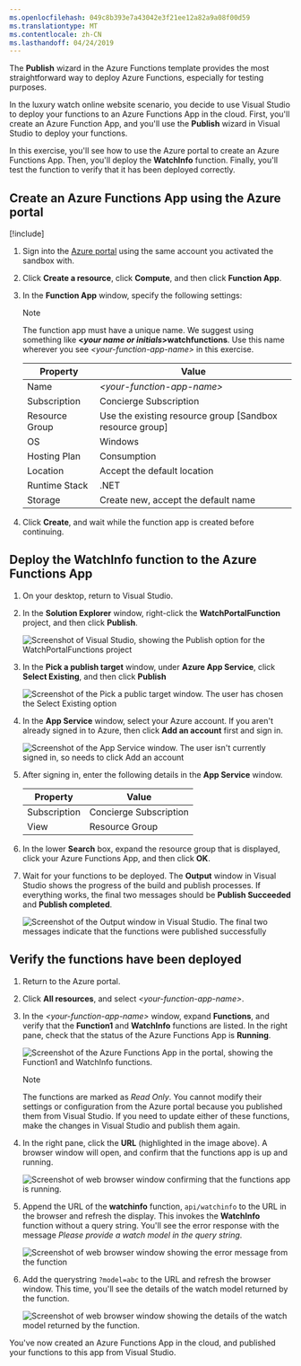 ```yaml
---
ms.openlocfilehash: 049c8b393e7a43042e3f21ee12a82a9a08f00d59
ms.translationtype: MT
ms.contentlocale: zh-CN
ms.lasthandoff: 04/24/2019
---
```

The **Publish** wizard in the Azure Functions template provides the most straightforward way to deploy Azure Functions, especially for testing purposes.

In the luxury watch online website scenario, you decide to use Visual Studio to deploy your functions to an Azure Functions App in the cloud. First, you'll create an Azure Function App, and you'll use the **Publish** wizard in Visual Studio to deploy your functions.

In this exercise, you'll see how to use the Azure portal to create an Azure Functions App. Then, you'll deploy the **WatchInfo** function. Finally, you'll test the function to verify that it has been deployed correctly.

## <a name="create-an-azure-functions-app-using-the-azure-portal"></a>Create an Azure Functions App using the Azure portal

[!include[](../../../includes/azure-sandbox-activate.md)]

1. Sign into the [Azure portal](https://portal.azure.com/learn.docs.microsoft.com?azure-portal=true) using the same account you activated the sandbox with.

1. Click **Create a resource**, click **Compute**, and then click **Function App**.

    <!-- NOTE TO REVIEWER. Current sandbox policy prohibits creating Azure Function Apps. The steps in this exercise have been written to assume that this restriction will be removed for this module -->

1. In the **Function App** window, specify the following settings:

    > [!NOTE]
    > The function app must have a unique name. We suggest using something like **\<*your name or initials*\>watchfunctions**. Use this name wherever you see *\<your-function-app-name\>* in this exercise.

    | Property  | Value  |
    |---|---|
    | Name | *\<your-function-app-name\>* |
    | Subscription | Concierge Subscription  |
    | Resource Group | Use the existing resource group <rgn>[Sandbox resource group]</rgn> |
    | OS | Windows |
    | Hosting Plan | Consumption |
    | Location | Accept the default location |
    | Runtime Stack | .NET |
    | Storage | Create new, accept the default name |

1. Click **Create**, and wait while the function app is created before continuing.

## <a name="deploy-the-watchinfo-function-to-the-azure-functions-app"></a>Deploy the WatchInfo function to the Azure Functions App

1. On your desktop, return to Visual Studio.

1. In the **Solution Explorer** window, right-click the **WatchPortalFunction** project, and then click **Publish**.

    ![Screenshot of Visual Studio, showing the Publish option for the WatchPortalFunctions project](../media/5-start-publish-from-visual-studio.png)

1. In the **Pick a publish target** window, under **Azure App Service**, click **Select Existing**, and then click **Publish**

    ![Screenshot of the Pick a public target window. The user has chosen the Select Existing option](../media/5-pick-a-publish-target.png)

1. In the **App Service** window, select your Azure account. If you aren't already signed in to Azure, then click **Add an account** first and sign in.

    ![Screenshot of the App Service window. The user isn't currently signed in, so needs to click Add an account](../media/5-add-account.png)

1. After signing in, enter the following details in the **App Service** window.

    | Property  | Value  |
    |---|---|
    | Subscription | Concierge Subscription  |
    | View | Resource Group |

1. In the lower **Search** box, expand the resource group that is displayed, click your Azure Functions App, and then click **OK**. 

1. Wait for your functions to be deployed. The **Output** window in Visual Studio shows the progress of the build and publish processes. If everything works, the final two messages should be **Publish Succeeded** and **Publish completed**.

    ![Screenshot of the Output window in Visual Studio. The final two messages indicate that the functions were published successfully](../media/5-output-window.png)

## <a name="verify-the-functions-have-been-deployed"></a>Verify the functions have been deployed

1. Return to the Azure portal.

1. Click **All resources**, and select *\<your-function-app-name\>*.

1. In the *\<your-function-app-name\>* window, expand **Functions**, and verify that the **Function1** and  **WatchInfo** functions are listed. In the right pane, check that the status of the Azure Functions App is **Running**.

    ![Screenshot of the Azure Functions App in the portal, showing the Function1 and WatchInfo functions.](../media/5-functions-app.png)

    > [!NOTE]
    > The functions are marked as *Read Only*. You cannot modify their settings or configuration from the Azure portal because you published them from Visual Studio. If you need to update either of these functions, make the changes in Visual Studio and publish them again.

1. In the right pane, click the **URL** (highlighted in the image above). A browser window will open, and confirm that the functions app is up and running.

    ![Screenshot of web browser window confirming that the functions app is running.](../media/5-functions-app-running.png)

1. Append the URL of the **watchinfo** function, `api/watchinfo` to the URL in the browser and refresh the display. This invokes the **WatchInfo** function without a query string. You'll see the error response with the message *Please provide a watch model in the query string*.

   ![Screenshot of web browser window showing the error message from the function](../media/5-function-error.png)

1. Add the querystring `?model=abc`  to the URL and refresh the browser window. This time, you'll see the details of the watch model returned by the function.

    ![Screenshot of web browser window showing the details of the watch model returned by the function.](../media/5-function-success.png)

You've now created an Azure Functions App in the cloud, and published your functions to this app from Visual Studio.